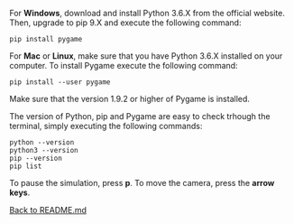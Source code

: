 <p>For <b>Windows</b>, download and install Python 3.6.X from the official website. Then, upgrade to pip 9.X 
and execute the following command:</p>

```
pip install pygame
``` 

<p>For <b>Mac</b> or <b>Linux</b>, make sure that you have Python 3.6.X installed on your computer.
To install Pygame execute the following command:</p>

```
pip install --user pygame
```
<p>Make sure that the version 1.9.2 or higher of Pygame is installed.</p>

<p>The version of Python, pip and Pygame are easy to check trhough the terminal, simply executing the following commands:</p>

```
python --version
python3 --version
pip --version
pip list
```

<p>To pause the simulation, press <b>p</b>. To move the camera, press the <b>arrow keys</b>.</p>

[Back to README.md](../README.md)
